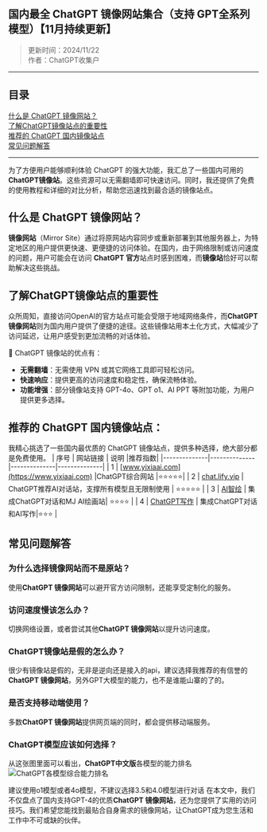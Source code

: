 ## 国内最全 ChatGPT 镜像网站集合（支持 GPT全系列模型）【11月持续更新】
>更新时间：2024/11/22<br>
> 作者：ChatGPT收集户
---
## **目录**
[什么是 ChatGPT 镜像网站？](#什么是ChatGPT镜像网站？) <br>
[了解ChatGPT镜像站点的重要性](#了解ChatGPT镜像站点的重要性) <br>
[推荐的 ChatGPT 国内镜像站点](#推荐的ChatGPT国内镜像站点) <br>
[常见问题解答](#ChatGPT中文版的使用优势) <br>

---

为了方便用户能够顺利体验 ChatGPT 的强大功能，我汇总了一些国内可用的 **ChatGPT镜像站**。这些资源可以无需翻墙即可快速访问。同时，我还提供了免费的使用教程和详细的对比分析，帮助您迅速找到最合适的镜像站点。

## 什么是 ChatGPT 镜像网站？
**镜像网站**（Mirror Site）通过将原网站内容同步或重新部署到其他服务器上，为特定地区的用户提供更快速、更便捷的访问体验。在国内，由于网络限制或访问速度的问题，用户可能会在访问 **ChatGPT 官方**站点时感到困难，而**镜像站**恰好可以帮助解决这些挑战。

## **了解ChatGPT镜像站点的重要性**

众所周知，直接访问OpenAI的官方站点可能会受限于地域网络条件，而**ChatGPT 镜像网站**则为国内用户提供了便捷的途径。这些镜像站用本土化方式，大幅减少了访问延迟，让用户感受到更加流畅的对话体验。

🌟 ChatGPT 镜像站的优点有：

- **无需翻墙**：无需使用 VPN 或其它网络工具即可轻松访问。
- **快速响应**：提供更高的访问速度和稳定性，确保流畅体验。
- **功能增强**：部分镜像站支持 GPT-4o、GPT o1、AI PPT 等附加功能，为用户提供更多选择。

## 推荐的 ChatGPT 国内镜像站点：

我精心挑选了一些国内最优质的 ChatGPT 镜像站点，提供多种选择，绝大部分都是免费使用。
| 序号 | 网站链接  | 说明 |推荐指数|
|--------------|--------------|--------------|--------------|
| 1  | [www.yixiaai.com](https://www.yixiaai.com) |ChatGPT综合网站 |⭐⭐⭐⭐⭐|
| 2  | [chat.lify.vip](https://chat.lify.vip) | ChatGPT推荐AI对话站，支撑所有模型且无限制使用 | ⭐⭐⭐⭐⭐ |
| 3  | [AI智绘](https://cgn.lify.vip) | 集成ChatGPT对话和MJ AI绘画站|  ⭐⭐⭐⭐   |
| 4  | [ChatGPT写作](https://xie.yixia.ai/) | 集成ChatGPT对话和AI写作|⭐⭐⭐ |

## **常见问题解答**

### **为什么选择镜像网站而不是原站？**

使用**ChatGPT 镜像网站**可以避开官方访问限制，还能享受定制化的服务。

### **访问速度慢该怎么办？**

切换网络设置，或者尝试其他**ChatGPT 镜像网站**以提升访问速度。

### **ChatGPT镜像站是假的怎么办？**

很少有镜像站是假的，无非是逆向还是接入的api，建议选择我推荐的有信誉的**ChatGPT 镜像网站**，另外GPT大模型的能力，也不是谁能山寨的了的。

### **是否支持移动端使用？**

多数**ChatGPT 镜像网站**提供网页端的同时，都会提供移动端服务。

### **ChatGPT模型应该如何选择？**
从这张图里面可以看出，**ChatGPT中文版**各模型的能力排名
![ChatGPT各模型综合能力排名](https://github.com/user-attachments/assets/6f31007d-2277-4fe7-bdf3-b11ef24ebb0b)

建议使用o1模型或者4o模型，不建议选择3.5和4.0模型进行对话
在本文中，我们不仅盘点了国内支持GPT-4的优质**ChatGPT 镜像网站**，还为您提供了实用的访问技巧。我们希望您能找到最贴合自身需求的镜像网站，让ChatGPT成为您生活和工作中不可或缺的伙伴。
